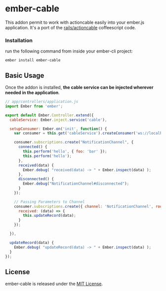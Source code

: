# ember-cable

This addon permit to work with actioncable easily into your ember.js application.
It's a port of the [rails/actioncable](https://github.com/rails/rails/tree/master/actioncable) coffeescript code.

### Installation
run the following command from inside your ember-cli project:

    ember install ember-cable

## Basic Usage

Once the addon is installed, __the cable service can be injected wherever
needed in the application__.

```js
// app/controllers/application.js
import Ember from 'ember';

export default Ember.Controller.extend({
  cableService: Ember.inject.service('cable'),

  setupConsumer: Ember.on('init', function() {
    var consumer = this.get('cableService').createConsumer('ws://localhost:4200/cable');

    consumer.subscriptions.create("NotificationChannel", {
      connected() {
        this.perform('hello', { foo: 'bar' });
        this.perform('hello');
      },
      received(data) {
        Ember.debug( "received(data) -> " + Ember.inspect(data) );
      },
      disconnected() {
        Ember.debug("NotificationChannel#disconnected");
      }
    });

    // Passing Parameters to Channel
    consumer.subscriptions.create({ channel: 'NotificationChannel', room: 'Best Room' }, {
      received: (data) => {
        this.updateRecord(data);
      }
    });

  }),

  updateRecord(data) {
    Ember.debug( "updateRecord(data) -> " + Ember.inspect(data) );
  }
});

```

## License

ember-cable is released under the [MIT License](http://www.opensource.org/licenses/MIT).

